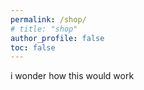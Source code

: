 ```yaml
---
permalink: /shop/
# title: "shop"
author_profile: false
toc: false
---
```


i wonder how this would work